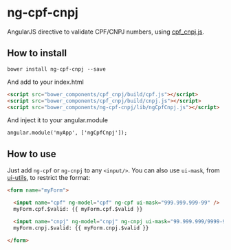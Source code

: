 # ng-cpf-cnpj

AngularJS directive to validate CPF/CNPJ numbers, using [cpf_cnpj.js](https://github.com/fnando/cpf_cnpj.js).

## How to install

```bower install ng-cpf-cnpj --save```

And add to your index.html

```html
<script src="bower_components/cpf_cnpj/build/cpf.js"></script>
<script src="bower_components/cpf_cnpj/build/cnpj.js"></script>
<script src="bower_components/ng-cpf-cnpj/lib/ngCpfCnpj.js"></script>
```
And inject it to your angular.module

```angular.module('myApp', ['ngCpfCnpj']); ```

## How to use

Just add ```ng-cpf``` or ```ng-cnpj``` to any ```<input/>```. You can also use ```ui-mask```, from [ui-utils](https://github.com/angular-ui/ui-utils), to restrict the format:

```html
<form name="myForm">

  <input name="cpf" ng-model="cpf" ng-cpf ui-mask="999.999.999-99" />
  myForm.cpf.$valid: {{ myForm.cpf.$valid }}

  <input name="cnpj" ng-model="cnpj" ng-cnpj ui-mask="99.999.999/9999-99" />
  myForm.cnpj.$valid: {{ myForm.cnpj.$valid }}

</form>
```
